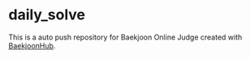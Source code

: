 # daily_solve
This is a auto push repository for Baekjoon Online Judge created with [BaekjoonHub](https://github.com/BaekjoonHub/BaekjoonHub).
